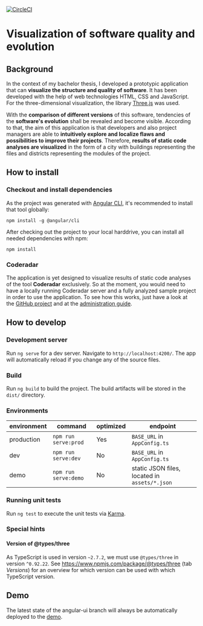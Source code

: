 [![CircleCI](https://circleci.com/gh/pschild/CodeRadarVisualization/tree/angular-ui.svg?style=svg)](https://circleci.com/gh/pschild/CodeRadarVisualization/tree/angular-ui)

# Visualization of software quality and evolution

## Background
In the context of my bachelor thesis, I developed a prototypic application that can **visualize the structure and quality of software**. It has been developed with the help of web technologies HTML, CSS and JavaScript. For the three-dimensional visualization, the library [Three.js](https://github.com/mrdoob/three.js/) was used.

With the **comparison of different versions** of this software, tendencies of the **software's evolution** shall be revealed and become visible.
According to that, the aim of this application is that developers and also project managers are able to **intuitively explore and localize flaws and possibilities to improve their projects**.
Therefore, **results of static code analyses are visualized** in the form of a city with buildings representing the files and districts representing the modules of the project.

## How to install
### Checkout and install dependencies
As the project was generated with [Angular CLI](https://github.com/angular/angular-cli), it's recommended to install that tool globally:
```
npm install -g @angular/cli
```

After checking out the project to your local harddrive, you can install all needed dependencies with npm:
```
npm install
```

### Coderadar
The application is yet designed to visualize results of static code analyses of the tool **Coderadar** exclusively. So at the moment, you would need to have a locally running Coderadar server and a fully analyzed sample project in order to use the application.
To see how this works, just have a look at the [GitHub project](https://github.com/reflectoring/coderadar) and at the [administration guide](http://www.reflectoring.io/coderadar/current/docs/admin.html).

## How to develop
### Development server
Run `ng serve` for a dev server. Navigate to `http://localhost:4200/`. The app will automatically reload if you change any of the source files.

### Build
Run `ng build` to build the project. The build artifacts will be stored in the `dist/` directory.

### Environments
| environment | command              | optimized | endpoint                                      |
|-------------|----------------------|-----------|-----------------------------------------------|
| production  | `npm run serve:prod` | Yes       | `BASE_URL` in `AppConfig.ts`                  |
| dev         | `npm run serve:dev`  | No        | `BASE_URL` in `AppConfig.ts`                  |
| demo        | `npm run serve:demo` | No        | static JSON files, located in `assets/*.json` |

### Running unit tests
Run `ng test` to execute the unit tests via [Karma](https://karma-runner.github.io).

### Special hints
#### Version of @types/three
As TypeScript is used in version `~2.7.2`, we must use `@types/three` in version `^0.92.22`. See <https://www.npmjs.com/package/@types/three> (tab *Versions*) for an overview for which version can be used with which TypeScript version.

## Demo
The latest state of the angular-ui branch will always be automatically deployed to the [demo](https://pschild.github.io/CodeRadarVisualization/).